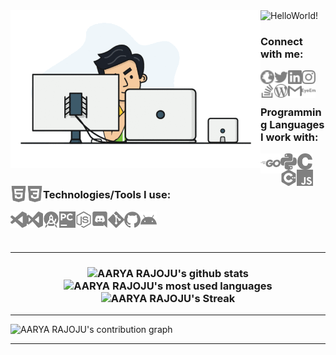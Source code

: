 <!--Credits: 
readme stats: https://github.com/anuraghazra/github-readme-stats
readme streak stats: https://github.com/DenverCoder1/github-readme-streak-stats
readme activity graph: https://github.com/ashutosh00710/github-readme-activity-graph
readme typing animation: https://github.com/DenverCoder1/readme-typing-svg
-->

<!-- <h3 align="centre"> 
  Hi There!!!
  <img src="https://media.giphy.com/media/hvRJCLFzcasrR4ia7z/giphy.gif" width="28">
</h3> -->

<img src="https://readme-typing-svg.herokuapp.com/?size=50&center=true&vCenter=true&width=800&height=100&color=fe428e&lines=👋+Hello+World!;👋+Bonjour+le+Monde!;👋+Ciao+Mondo!;👋+Hola+Mundo!;👋+Hallo+Welt!" alt="HelloWorld!" />

<img align="left" title="AARYA RAJOJU" alt="AARYA RAJOJU" width="400" src="./logos/animation-transparent-2.gif" />

<h3>
Connect with me: <br>
  
<a target="_blank" href="https://aaryarajoju.github.io/portfolio/"><img align="left" title="aaryarajoju.github.io" alt="aaryarajoju.github.io" width="22px" src="./logos/web_globe.svg" /></a>
<a target="_blank" href="https://twitter.com/AaryaRajoju/"><img align="left" title="Twitter - AARYA RAJOJU" alt="Twitter" width="22px" src="./logos/twitter.svg" /></a>
<a target="_blank" href="https://linkedin.com/in/aaryarajoju/"><img align="left" title="LinkedIn - AARYA RAJOJU" alt="LinkedIn" width="22px" src="./logos/linkedin.svg" /></a>
<a target="_blank" href="https://instagram.com/aaryarajoju/"><img align="left" title="Instagram - AARYA RAJOJU" alt="Instagram" width="22px" src="./logos/instagram.svg" /></a>
<a target="_blank" href="https://stackoverflow.com/users/14383957/aaryarajoju/"><img align="left" title="Stack Overflow - AARYA RAJOJU" alt="Stack Overflow" width="22px" src="./logos/stackoverflow.svg" /></a>
<a target="_blank" href="https://aaryarajoju.wordpress.com/photography/"><img align="left" title="Blog - AARYA RAJOJU" alt="Blog" width="22px" src="./logos/wordpress.svg" /></a>
<a target="_blank" href="mailto:code.aarya@gmail.com"><img align="left" title="Mail - AARYA RAJOJU" alt="Mail" width="22px" src="./logos/gmail.svg" /></a>
<a target="_blank" href="https://www.eyeem.com/u/capturedbyarx/"><img align="left" title="EyeEm - AARYA RAJOJU" alt="EyeEm" width="22px" src="./logos/eyeem.svg" /></a>

<br>
<br>
  
Programming Languages I work with: <br>

<img align="left" title="Go" alt="Go" width="32px" src="./logos/go.svg" />
<img align="left" title="python" alt="python" width="26px" src="./logos/python.svg" />
<img align="left" title="C" alt="C" width="26px" src="./logos/c.svg" />
<img align="left" title="C++" alt="C++" width="26px" src="./logos/cplusplus.svg" />
<!-- <img align="left" title="C#" alt="C#" width="26px" src="./logos/csharp.svg" /> -->
<!-- <img align="left" title="Java" alt="Java" width="26px" src="./logos/java.svg" /> -->
<!-- <img align="left" title="Kotlin" alt="Kotlin" width="26px" src="./logos/kotlin.svg" /> -->
<!--<img align="left" title="TypeScript" alt="TypeScript" width="26px" src="./logos/typescript.svg" />-->
<img align="left" title="JavaScript" alt="JavaScript" width="26px" src="./logos/javascript.svg" />
<img align="left" title="HTML5" alt="HTML5" width="26px" src="./logos/html5.svg" />
<img align="left" title="CSS3" alt="CSS3" width="26px" src="./logos/css3.svg" />
  
<br>
<br>
  
<!--<a href="https://stackshare.io/aaryarajoju/all-tools"><img align="left" title="StackShare - AARYA RAJOJU" alt="StackShare" src="./logos/techstack.svg" /><a/>-->
Technologies/Tools I use: <br>

<img align="left" title="Visual Studio Code" alt="Visual Studio Code" width="26px" src="./logos/visualstudiocode.svg" />
<img align="left" title="Visual Studio" alt="Visual Studio" width="26px" src="./logos/visualstudio.svg" />
<img align="left" title="JetBrains Android Studio" alt="JetBrains Android Studio" width="26px" src="./logos/androidstudio.svg" />
<img align="left" title="JetBrains PyCharm" alt="JetBrains PyCharm" width="26px" src="./logos/pycharm.svg" />
<img align="left" title="Node.js" alt="Node.js" width="26px" src="./logos/node-dot-js.svg" />
<img align="left" title="Discord" alt="Discord" width="26px" src="./logos/discord.svg" />
<img align="left" title="Git" alt="Git" width="26px" src="./logos/git.svg" />
<img align="left" title="GitHub" alt="GitHub" width="26px" src="./logos/github.svg" />
<img align="left" title="Android" alt="Android" width="26px" src="./logos/android.svg" />
</h3>

<br>
<br>
<br>

---

<h3 align="center">
<img src="https://github-readme-stats.vercel.app/api?username=aaryarajoju&include_all_commits=true&count_private=true&show_icons=true&theme=radical" alt="AARYA RAJOJU's github stats" /> <img src="https://github-readme-stats.vercel.app/api/top-langs/?username=aaryarajoju&layout=compact&langs_count=10&theme=radical&hide=css,html" alt="AARYA RAJOJU's most used languages" /> <img src="http://github-readme-streak-stats.herokuapp.com?user=aaryarajoju&theme=radical" alt="AARYA RAJOJU's Streak" />
</h3>

---

<img src="https://activity-graph.herokuapp.com/graph?username=aaryarajoju&area=true&theme=redical" alt="AARYA RAJOJU's contribution graph" />

---

<!-- <b>Note:</b> All the stats are of my public code and they don't reflect experience or skill level. -->


<!--
Here are some ideas to get you started:
- 🔭 I’m currently working on ...
- 🌱 I’m currently learning ...
- 👯 I’m looking to collaborate on ...
- 🤔 I’m looking for help with ...
- 💬 Ask me about ...
- 📫 How to reach me: ...
- 😄 Pronouns: ...
- ⚡ Fun fact: ...
-->
